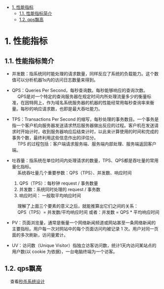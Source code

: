 
<!-- TOC -->

- [1. 性能指标](#1-性能指标)
    - [1.1. 性能指标简介](#11-性能指标简介)
    - [1.2. qps飘高](#12-qps飘高)

<!-- /TOC -->

# 1. 性能指标  

## 1.1. 性能指标简介
<!-- 
不了解 QPS、TPS、RT、并发数、吞吐量，劝你简历别写熟悉高并发 
https://mp.weixin.qq.com/s/LFBK_3Mfo644mzXZXxsSTw
https://mp.weixin.qq.com/s/4NapJLLN6dgzIqsnHc2Dtg
https://mp.weixin.qq.com/s/srgr5nigSRWlync-K_r5cw

QPS、TPS、并发用户数、吞吐量关系，这下明白了 
https://mp.weixin.qq.com/s/Lo3Pt1Z5T1aN6jaIrp_kJg

 带宽、延时、吞吐率、PPS 这些都是啥？ 
https://mp.weixin.qq.com/s/MIIRaMOqlrXx_8w3bvJ4nA
99%的人都不知道内网、外网、宽带、带宽、流量、网速之间的区别与联系 
https://mp.weixin.qq.com/s/oedxbSMmsw7Lu_q2dmoXgQ
-->

* 并发数：指系统同时能处理的请求数量，同样反应了系统的负载能力。这个数值可以分析机器1s内的访问日志数量来得到。  
* QPS：Queries Per Second，每秒查询数。每秒能够响应的查询次数。  
    &emsp; QPS是对一个特定的查询服务器在规定时间内所处理流量多少的衡量标准，在因特网上，作为域名系统服务器的机器的性能经常用每秒查询率来衡量。每秒的响应请求数，也即是最大吞吐能力。  
* TPS：Transactions Per Second 的缩写，每秒处理的事务数目。一个事务是指一个客户机向服务器发送请求然后服务器做出反应的过程。客户机在发送请求时开始计时，收到服务器响应后结束计时，以此来计算使用的时间和完成的事务个数，最终利用这些信息作出的评估分。  
    &emsp; TPS 的过程包括：客户端请求服务端、服务端内部处理、服务端返回客户端。
* 吐吞量：指系统在单位时间内处理请求的数量，TPS、QPS都是吞吐量的常用量化指标。  
    &emsp; 系统吞吐量几个重要参数：QPS（TPS）、并发数、响应时间
    1. QPS（TPS）：每秒钟 request / 事务数量
    2. 并发数：系统同时处理的 request / 事务数
    3. 响应时间：  一般取平均响应时间

    &emsp; 理解了上面三个要素的意义之后，就能推算出它们之间的关系：  
    &emsp; QPS（TPS）= 并发数/平均响应时间   或者：并发数 = QPS * 平均响应时间

* PV：页面浏览量，通常是衡量一个网络新闻频道或网站甚至一条网络新闻的主要指标。用户每一次对网站中的每个页面访问均被记录 1 次。用户对同一页面的多次刷新，访问量累计。  
* UV：访问数（Unique Visitor）指独立访客访问数，统计1天内访问某站点的用户数(以 cookie 为依据)，一台电脑终端为一个访客。  


<!-- 
 tomcat支持多少并发 
 https://zhidao.baidu.com/question/1445941399668603020.html
 mysql的并发量是多少？
 https://ask.csdn.net/questions/1091683
-->

## 1.2. qps飘高  
&emsp; 查看[秒杀系统设计](/docs/system/seckill.md)  
